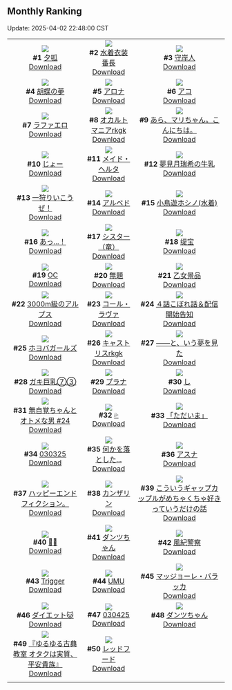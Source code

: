 ## Monthly Ranking
Update: 2025-04-02 22:48:00 CST

|      |      |      |
| :----: | :----: | :----: |
| ![](https://i.pixiv.re/c/240x480/img-master/img/2025/03/05/13/17/41/127884897_p0_master1200.jpg)<br>**#1** [夕呱](https://www.pixiv.net/artworks/127884897)<br>[Download](https://i.pixiv.re/img-original/img/2025/03/05/13/17/41/127884897_p0.jpg) | ![](https://i.pixiv.re/c/240x480/img-master/img/2025/03/05/00/00/29/127870918_p0_master1200.jpg)<br>**#2** [水着衣装番長](https://www.pixiv.net/artworks/127870918)<br>[Download](https://i.pixiv.re/img-original/img/2025/03/05/00/00/29/127870918_p0.jpg) | ![](https://i.pixiv.re/c/240x480/img-master/img/2025/03/06/08/59/15/127890572_p0_master1200.jpg)<br>**#3** [守岸人](https://www.pixiv.net/artworks/127890572)<br>[Download](https://i.pixiv.re/img-original/img/2025/03/06/08/59/15/127890572_p0.jpg) |
| ![](https://i.pixiv.re/c/240x480/img-master/img/2025/03/04/00/00/11/127839312_p0_master1200.jpg)<br>**#4** [胡蝶の夢](https://www.pixiv.net/artworks/127839312)<br>[Download](https://i.pixiv.re/img-original/img/2025/03/04/00/00/11/127839312_p0.png) | ![](https://i.pixiv.re/c/240x480/img-master/img/2025/03/05/00/18/35/127871990_p0_master1200.jpg)<br>**#5** [アロナ](https://www.pixiv.net/artworks/127871990)<br>[Download](https://i.pixiv.re/img-original/img/2025/03/05/00/18/35/127871990_p0.jpg) | ![](https://i.pixiv.re/c/240x480/img-master/img/2025/03/05/18/30/01/127891530_p0_master1200.jpg)<br>**#6** [アコ](https://www.pixiv.net/artworks/127891530)<br>[Download](https://i.pixiv.re/img-original/img/2025/03/05/18/30/01/127891530_p0.jpg) |
| ![](https://i.pixiv.re/c/240x480/img-master/img/2025/03/05/22/00/07/127898644_p0_master1200.jpg)<br>**#7** [ラファエロ](https://www.pixiv.net/artworks/127898644)<br>[Download](https://i.pixiv.re/img-original/img/2025/03/05/22/00/07/127898644_p0.jpg) | ![](https://i.pixiv.re/c/240x480/img-master/img/2025/03/05/00/00/05/127870791_p0_master1200.jpg)<br>**#8** [オカルトマニアrkgk](https://www.pixiv.net/artworks/127870791)<br>[Download](https://i.pixiv.re/img-original/img/2025/03/05/00/00/05/127870791_p0.png) | ![](https://i.pixiv.re/c/240x480/img-master/img/2025/03/04/15/50/25/127855661_p0_master1200.jpg)<br>**#9** [あら、マリちゃん。こんにちは。](https://www.pixiv.net/artworks/127855661)<br>[Download](https://i.pixiv.re/img-original/img/2025/03/04/15/50/25/127855661_p0.png) |
| ![](https://i.pixiv.re/c/240x480/img-master/img/2025/03/05/02/06/22/127874985_p0_master1200.jpg)<br>**#10** [じょー](https://www.pixiv.net/artworks/127874985)<br>[Download](https://i.pixiv.re/img-original/img/2025/03/05/02/06/22/127874985_p0.jpg) | ![](https://i.pixiv.re/c/240x480/img-master/img/2025/03/05/19/57/00/127894203_p0_master1200.jpg)<br>**#11** [メイド・ヘルタ](https://www.pixiv.net/artworks/127894203)<br>[Download](https://i.pixiv.re/img-original/img/2025/03/05/19/57/00/127894203_p0.png) | ![](https://i.pixiv.re/c/240x480/img-master/img/2025/03/05/21/02/57/127896495_p0_master1200.jpg)<br>**#12** [夢見月瑞希の牛乳](https://www.pixiv.net/artworks/127896495)<br>[Download](https://i.pixiv.re/img-original/img/2025/03/05/21/02/57/127896495_p0.jpg) |
| ![](https://i.pixiv.re/c/240x480/img-master/img/2025/03/06/20/57/16/127926691_p0_master1200.jpg)<br>**#13** [一狩りいこうぜ！](https://www.pixiv.net/artworks/127926691)<br>[Download](https://i.pixiv.re/img-original/img/2025/03/06/20/57/16/127926691_p0.jpg) | ![](https://i.pixiv.re/c/240x480/img-master/img/2025/03/04/00/00/39/127839395_p0_master1200.jpg)<br>**#14** [アルベド](https://www.pixiv.net/artworks/127839395)<br>[Download](https://i.pixiv.re/img-original/img/2025/03/04/00/00/39/127839395_p0.jpg) | ![](https://i.pixiv.re/c/240x480/img-master/img/2025/03/05/21/05/34/127896597_p0_master1200.jpg)<br>**#15** [小鳥遊ホシノ(水着)](https://www.pixiv.net/artworks/127896597)<br>[Download](https://i.pixiv.re/img-original/img/2025/03/05/21/05/34/127896597_p0.jpg) |
| ![](https://i.pixiv.re/c/240x480/img-master/img/2025/03/05/00/00/12/127870836_p0_master1200.jpg)<br>**#16** [あっ...！](https://www.pixiv.net/artworks/127870836)<br>[Download](https://i.pixiv.re/img-original/img/2025/03/05/00/00/12/127870836_p0.png) | ![](https://i.pixiv.re/c/240x480/img-master/img/2025/03/07/00/55/56/127936646_p0_master1200.jpg)<br>**#17** [シスター（竜）](https://www.pixiv.net/artworks/127936646)<br>[Download](https://i.pixiv.re/img-original/img/2025/03/07/00/55/56/127936646_p0.png) | ![](https://i.pixiv.re/c/240x480/img-master/img/2025/03/04/03/53/24/127845069_p0_master1200.jpg)<br>**#18** [缇宝](https://www.pixiv.net/artworks/127845069)<br>[Download](https://i.pixiv.re/img-original/img/2025/03/04/03/53/24/127845069_p0.jpg) |
| ![](https://i.pixiv.re/c/240x480/img-master/img/2025/03/05/00/00/18/127870873_p0_master1200.jpg)<br>**#19** [OC](https://www.pixiv.net/artworks/127870873)<br>[Download](https://i.pixiv.re/img-original/img/2025/03/05/00/00/18/127870873_p0.jpg) | ![](https://i.pixiv.re/c/240x480/img-master/img/2025/03/05/00/12/13/127871721_p0_master1200.jpg)<br>**#20** [無題](https://www.pixiv.net/artworks/127871721)<br>[Download](https://i.pixiv.re/img-original/img/2025/03/05/00/12/13/127871721_p0.png) | ![](https://i.pixiv.re/c/240x480/img-master/img/2025/03/05/20/05/02/127894585_p0_master1200.jpg)<br>**#21** [乙女景品](https://www.pixiv.net/artworks/127894585)<br>[Download](https://i.pixiv.re/img-original/img/2025/03/05/20/05/02/127894585_p0.jpg) |
| ![](https://i.pixiv.re/c/240x480/img-master/img/2025/03/05/07/30/03/127879336_p0_master1200.jpg)<br>**#22** [3000m級のアルプス](https://www.pixiv.net/artworks/127879336)<br>[Download](https://i.pixiv.re/img-original/img/2025/03/05/07/30/03/127879336_p0.jpg) | ![](https://i.pixiv.re/c/240x480/img-master/img/2025/03/05/21/34/47/127897660_p0_master1200.jpg)<br>**#23** [コール・ラヴァ](https://www.pixiv.net/artworks/127897660)<br>[Download](https://i.pixiv.re/img-original/img/2025/03/05/21/34/47/127897660_p0.png) | ![](https://i.pixiv.re/c/240x480/img-master/img/2025/03/05/00/02/40/127871169_p0_master1200.jpg)<br>**#24** [４話こぼれ話＆配信開始告知](https://www.pixiv.net/artworks/127871169)<br>[Download](https://i.pixiv.re/img-original/img/2025/03/05/00/02/40/127871169_p0.jpg) |
| ![](https://i.pixiv.re/c/240x480/img-master/img/2025/03/05/00/30/02/127872355_p0_master1200.jpg)<br>**#25** [ホヨバガールズ](https://www.pixiv.net/artworks/127872355)<br>[Download](https://i.pixiv.re/img-original/img/2025/03/05/00/30/02/127872355_p0.jpg) | ![](https://i.pixiv.re/c/240x480/img-master/img/2025/03/03/00/00/56/127805461_p0_master1200.jpg)<br>**#26** [キャストリスrkgk](https://www.pixiv.net/artworks/127805461)<br>[Download](https://i.pixiv.re/img-original/img/2025/03/03/00/00/56/127805461_p0.png) | ![](https://i.pixiv.re/c/240x480/img-master/img/2025/03/05/21/30/02/127897442_p0_master1200.jpg)<br>**#27** [――と、いう夢を見た](https://www.pixiv.net/artworks/127897442)<br>[Download](https://i.pixiv.re/img-original/img/2025/03/05/21/30/02/127897442_p0.jpg) |
| ![](https://i.pixiv.re/c/240x480/img-master/img/2025/03/03/08/00/08/127815338_p0_master1200.jpg)<br>**#28** [ガキ巨乳⑦③](https://www.pixiv.net/artworks/127815338)<br>[Download](https://i.pixiv.re/img-original/img/2025/03/03/08/00/08/127815338_p0.jpg) | ![](https://i.pixiv.re/c/240x480/img-master/img/2025/03/03/00/09/10/127806104_p0_master1200.jpg)<br>**#29** [プラナ](https://www.pixiv.net/artworks/127806104)<br>[Download](https://i.pixiv.re/img-original/img/2025/03/03/00/09/10/127806104_p0.jpg) | ![](https://i.pixiv.re/c/240x480/img-master/img/2025/03/05/04/30/01/127877084_p0_master1200.jpg)<br>**#30** [し](https://www.pixiv.net/artworks/127877084)<br>[Download](https://i.pixiv.re/img-original/img/2025/03/05/04/30/01/127877084_p0.png) |
| ![](https://i.pixiv.re/c/240x480/img-master/img/2025/03/05/00/00/14/127870855_p0_master1200.jpg)<br>**#31** [無自覚ちゃんとオトメな男 #24](https://www.pixiv.net/artworks/127870855)<br>[Download](https://i.pixiv.re/img-original/img/2025/03/05/00/00/14/127870855_p0.jpg) | ![](https://i.pixiv.re/c/240x480/img-master/img/2025/03/06/00/02/45/127903849_p0_master1200.jpg)<br>**#32** [💦](https://www.pixiv.net/artworks/127903849)<br>[Download](https://i.pixiv.re/img-original/img/2025/03/06/00/02/45/127903849_p0.png) | ![](https://i.pixiv.re/c/240x480/img-master/img/2025/03/05/17/00/05/127889112_p0_master1200.jpg)<br>**#33** [「ただいま」](https://www.pixiv.net/artworks/127889112)<br>[Download](https://i.pixiv.re/img-original/img/2025/03/05/17/00/05/127889112_p0.jpg) |
| ![](https://i.pixiv.re/c/240x480/img-master/img/2025/03/03/01/09/20/127808356_p0_master1200.jpg)<br>**#34** [030325](https://www.pixiv.net/artworks/127808356)<br>[Download](https://i.pixiv.re/img-original/img/2025/03/03/01/09/20/127808356_p0.jpg) | ![](https://i.pixiv.re/c/240x480/img-master/img/2025/03/06/00/00/41/127903634_p0_master1200.jpg)<br>**#35** [何かを落とした...](https://www.pixiv.net/artworks/127903634)<br>[Download](https://i.pixiv.re/img-original/img/2025/03/06/00/00/41/127903634_p0.png) | ![](https://i.pixiv.re/c/240x480/img-master/img/2025/03/04/00/00/13/127839323_p0_master1200.jpg)<br>**#36** [アスナ](https://www.pixiv.net/artworks/127839323)<br>[Download](https://i.pixiv.re/img-original/img/2025/03/04/00/00/13/127839323_p0.png) |
| ![](https://i.pixiv.re/c/240x480/img-master/img/2025/03/05/20/08/40/127890775_p0_master1200.jpg)<br>**#37** [ハッピーエンドフィクション。](https://www.pixiv.net/artworks/127890775)<br>[Download](https://i.pixiv.re/img-original/img/2025/03/05/20/08/40/127890775_p0.jpg) | ![](https://i.pixiv.re/c/240x480/img-master/img/2025/03/06/00/00/26/127903581_p0_master1200.jpg)<br>**#38** [カンザリン](https://www.pixiv.net/artworks/127903581)<br>[Download](https://i.pixiv.re/img-original/img/2025/03/06/00/00/26/127903581_p0.png) | ![](https://i.pixiv.re/c/240x480/img-master/img/2025/03/04/00/02/42/127839626_p0_master1200.jpg)<br>**#39** [こういうギャップカップルがめちゃくちゃ好きっていうだけの話](https://www.pixiv.net/artworks/127839626)<br>[Download](https://i.pixiv.re/img-original/img/2025/03/04/00/02/42/127839626_p0.jpg) |
| ![](https://i.pixiv.re/c/240x480/img-master/img/2025/03/06/18/48/31/127923621_p0_master1200.jpg)<br>**#40** [💛💦](https://www.pixiv.net/artworks/127923621)<br>[Download](https://i.pixiv.re/img-original/img/2025/03/06/18/48/31/127923621_p0.jpg) | ![](https://i.pixiv.re/c/240x480/img-master/img/2025/03/04/06/40/41/127845341_p0_master1200.jpg)<br>**#41** [ダンツちゃん](https://www.pixiv.net/artworks/127845341)<br>[Download](https://i.pixiv.re/img-original/img/2025/03/04/06/40/41/127845341_p0.png) | ![](https://i.pixiv.re/c/240x480/img-master/img/2025/03/06/00/00/18/127903549_p0_master1200.jpg)<br>**#42** [風紀警察](https://www.pixiv.net/artworks/127903549)<br>[Download](https://i.pixiv.re/img-original/img/2025/03/06/00/00/18/127903549_p0.png) |
| ![](https://i.pixiv.re/c/240x480/img-master/img/2025/03/04/09/04/05/127849009_p0_master1200.jpg)<br>**#43** [Trigger](https://www.pixiv.net/artworks/127849009)<br>[Download](https://i.pixiv.re/img-original/img/2025/03/04/09/04/05/127849009_p0.png) | ![](https://i.pixiv.re/c/240x480/img-master/img/2025/03/05/00/13/20/127871773_p0_master1200.jpg)<br>**#44** [UMU](https://www.pixiv.net/artworks/127871773)<br>[Download](https://i.pixiv.re/img-original/img/2025/03/05/00/13/20/127871773_p0.jpg) | ![](https://i.pixiv.re/c/240x480/img-master/img/2025/03/04/12/01/22/127851671_p0_master1200.jpg)<br>**#45** [マッジョーレ・バラッカ](https://www.pixiv.net/artworks/127851671)<br>[Download](https://i.pixiv.re/img-original/img/2025/03/04/12/01/22/127851671_p0.png) |
| ![](https://i.pixiv.re/c/240x480/img-master/img/2025/03/04/18/02/29/127858539_p0_master1200.jpg)<br>**#46** [ダイエット🐱](https://www.pixiv.net/artworks/127858539)<br>[Download](https://i.pixiv.re/img-original/img/2025/03/04/18/02/29/127858539_p0.png) | ![](https://i.pixiv.re/c/240x480/img-master/img/2025/03/04/02/00/22/127843273_p0_master1200.jpg)<br>**#47** [030425](https://www.pixiv.net/artworks/127843273)<br>[Download](https://i.pixiv.re/img-original/img/2025/03/04/02/00/22/127843273_p0.jpg) | ![](https://i.pixiv.re/c/240x480/img-master/img/2025/03/03/06/44/28/127811586_p0_master1200.jpg)<br>**#48** [ダンツちゃん](https://www.pixiv.net/artworks/127811586)<br>[Download](https://i.pixiv.re/img-original/img/2025/03/03/06/44/28/127811586_p0.png) |
| ![](https://i.pixiv.re/c/240x480/img-master/img/2025/03/05/00/00/36/127870942_p0_master1200.jpg)<br>**#49** [『ゆるゆる古典教室 オタクは実質、平安貴族』](https://www.pixiv.net/artworks/127870942)<br>[Download](https://i.pixiv.re/img-original/img/2025/03/05/00/00/36/127870942_p0.jpg) | ![](https://i.pixiv.re/c/240x480/img-master/img/2025/03/04/19/20/17/127860714_p0_master1200.jpg)<br>**#50** [レッドフード](https://www.pixiv.net/artworks/127860714)<br>[Download](https://i.pixiv.re/img-original/img/2025/03/04/19/20/17/127860714_p0.jpg) |
|      |
